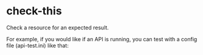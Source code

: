 # check-this
Check a resource for an expected result.

For example, if you would like if an API is running, you can test with a config file (api-test.ini) like that:


